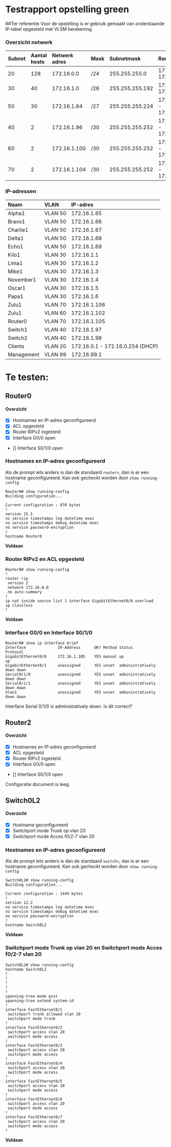 # Testrapport opstelling green

##Ter referentie
Voor de opstelling is er gebruik gemaakt van onderstaande IP-tabel opgesteld met VLSM berekening.

### Overzicht netwerk

| Subnet | Aantal hosts | Netwerk adres | Mask | Subnetmask | Range | Broadcast |
| :--- | :---       | :---   | :---   | :---   | :---   | :---   |
|20|128|172.16.0.0 |/24|255.255.255.0|172.16.0.1 - 172.16.0.254|172.16.0.255|
|30|40|172.16.1.0|/26|255.255.255.192|172.16.1.1 - 172.16.1.62|172.16.1.63|
|50|30|172.16.1.64|/27|255.255.255.224|172.16.1.65 - 172.16.1.94|172.16.1.95|
|40|2|172.16.1.96|/30|255.255.255.252|172.16.1.97 - 172.16.1.102|172.16.1.103|
|60|2|172.16.1.100|/30|255.255.255.252|172.16.1.101 - 172.16.1.102|172.16.1.103|
|70|2|172.16.1.104|/30|255.255.255.252|172.16.1.105 - 172.16.1.106|172.16.1.107|

### IP-adressen

| Naam | VLAN | IP-adres |
| :--- | :---       | :---   |
| Alpha1 | VLAN 50 | 172.16.1.65 |
| Bravo1 | VLAN 50 | 172.16.1.66 |
| Charlie1 | VLAN 50 | 172.16.1.67 |
| Delta1 | VLAN 50 | 172.16.1.68 |
| Echo1 | VLAN 50 | 172.16.1.69 |
| Kilo1 | VLAN 30 | 172.16.1.1 |
| Lima1 | VLAN 30 | 172.16.1.2 |
| Mike1 | VLAN 30 | 172.16.1.3 |
| November1 | VLAN 30 | 172.16.1.4 |
| Oscar1 | VLAN 30 | 172.16.1.5 |
| Papa1 | VLAN 30 | 172.16.1.6 |
| Zulu1 | VLAN 70 | 172.16.1.106 |
| Zulu1 | VLAN 60 | 172.16.1.102 |
| Router0 | VLAN 70 | 172.16.1.105 |
| Switch1 | VLAN 40 | 172.16.1.97 |
| Switch2 | VLAN 40 | 172.16.1.98 |
| Clients | VLAN 20 | 172.16.0.1 - 172.16.0.254 (DHCP) |
| Management | VLAN 99 | 172.16.99.1 |

# Te testen:

## Router0
#### Overzicht
 - [x] Hostnames en IP-adres geconfigureerd
 - [x] ACL opgesteld
 - [x] Router RIPv2 ingesteld
 - [x] Interface G0/0 open
 - [] Interface S0/1/0 open

### Hostnames en IP-adres geconfigureerd
Als de prompt iets anders is dan de standaard `router>`, dan is er een hostname geconfigureerd. Kan ook gecheckt worden door `show running-config` 

```
Router0# show running-config 
Building configuration...

Current configuration : 970 bytes
!
version 15.1
no service timestamps log datetime msec
no service timestamps debug datetime msec
no service password-encryption
!
hostname Router0
```
**Voldaan**

### Router RIPv2 en ACL opgesteld
```
Router0# show running-config 
!
router rip
 version 2
 network 172.16.0.0
 no auto-summary
!
ip nat inside source list 1 interface GigabitEthernet0/0 overload
ip classless
!
```
**Voldaan**

### Interface G0/0 en Interface S0/1/0

```
Router0# show ip interface brief
Interface              IP-Address      OK? Method Status                Protocol 
GigabitEthernet0/0     172.16.1.105    YES manual up                    up 
GigabitEthernet0/1     unassigned      YES unset  administratively down down 
Serial0/1/0            unassigned      YES unset  administratively down down 
Serial0/1/1            unassigned      YES unset  administratively down down 
Vlan1                  unassigned      YES unset  administratively down down
```

Interface Serial 0/1/0 is administratively down. Is dit correct?

## Router2
#### Overzicht
 - [x] Hostnames en IP-adres geconfigureerd
 - [x] ACL opgesteld
 - [x] Router RIPv2 ingesteld
 - [x] Interface G0/0 open
 - [] Interface S0/1/0 open

Configuratie document is leeg.

## Switch0L2
#### Overzicht
 - [x] Hostname geconfigureerd
 - [x] Switchport mode Trunk op vlan 20
 - [x] Switchport mode Acces f0/2-7 vlan 20

### Hostnames en IP-adres geconfigureerd
Als de prompt iets anders is dan de standaard `switch>`, dan is er een hostname geconfigureerd. Kan ook gecheckt worden door `show running-config` 

```
Switch0L2# show running-config 
Building configuration...

Current configuration : 1444 bytes
!
version 12.2
no service timestamps log datetime msec
no service timestamps debug datetime msec
no service password-encryption
!
hostname Switch0L2
```
**Voldaan**

### Switchport mode Trunk op vlan 20 en Switchport mode Acces f0/2-7 vlan 20
```
Switch0L2# show running-config 
hostname Switch0L2
!
!
!
!
!
spanning-tree mode pvst
spanning-tree extend system-id
!
interface FastEthernet0/1
 switchport trunk allowed vlan 20
 switchport mode trunk
!
interface FastEthernet0/2
 switchport access vlan 20
 switchport mode access
!
interface FastEthernet0/3
 switchport access vlan 20
 switchport mode access
!
interface FastEthernet0/4
 switchport access vlan 20
 switchport mode access
!
interface FastEthernet0/5
 switchport access vlan 20
 switchport mode access
!
interface FastEthernet0/6
 switchport access vlan 20
 switchport mode access
!
interface FastEthernet0/7
 switchport access vlan 20
 switchport mode access
!
```

**Voldaan**
